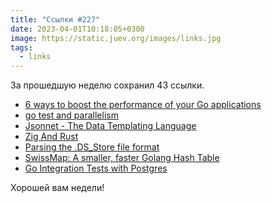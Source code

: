 ```yaml
---
title: "Ссылки #227"
date: 2023-04-01T10:18:05+0300
image: https://static.juev.org/images/links.jpg
tags: 
  - links
---
```


За прошедшую неделю сохранил 43 ссылки.

- [6 ways to boost the performance of your Go applications](https://medium.com/@mehmet.sezer/6-ways-to-boost-the-performance-of-your-go-applications-5382bb7532d7)
- [go test and parallelism](https://bryce.is/writing/code/go-test-and-parallelism.html)
- [Jsonnet - The Data Templating Language](https://jsonnet.org/)
- [Zig And Rust](https://matklad.github.io/2023/03/26/zig-and-rust.html)
- [Parsing the .DS_Store file format](https://0day.work/parsing-the-ds_store-file-format/)
- [SwissMap: A smaller, faster Golang Hash Table](https://dolthub.com/blog/2023-03-28-swiss-map/)
- [Go Integration Tests with Postgres](https://www.storj.io/blog/go-integration-tests-with-postgres)

Хорошей вам недели!
